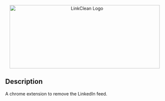 <p align="center" >
  <img width="477" height="202" alt="LinkClean Logo" src="https://github.com/user-attachments/assets/47f50659-f46e-4030-9079-3414d7180acf" />
</p>

## Description
A chrome extension to remove the LinkedIn feed.


